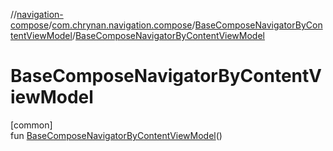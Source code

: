 //[navigation-compose](../../../index.md)/[com.chrynan.navigation.compose](../index.md)/[BaseComposeNavigatorByContentViewModel](index.md)/[BaseComposeNavigatorByContentViewModel](-base-compose-navigator-by-content-view-model.md)

# BaseComposeNavigatorByContentViewModel

[common]\
fun [BaseComposeNavigatorByContentViewModel](-base-compose-navigator-by-content-view-model.md)()
